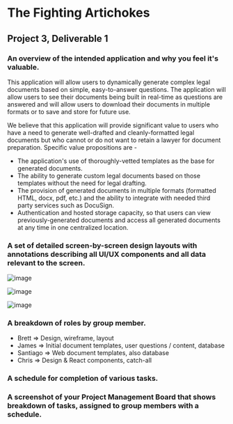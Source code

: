 # The Fighting Artichokes

## Project 3, Deliverable 1

### An overview of the intended application and why you feel it's valuable.

This application will allow users to dynamically generate complex legal documents based on simple, easy-to-answer questions. The application will allow users to see their documents being built in real-time as questions are answered and will allow users to download their documents in multiple formats or to save and store for future use.

We believe that this application will provide significant value to users who have a need to generate well-drafted and cleanly-formatted legal documents but who cannot or do not want to retain a lawyer for document preparation. Specific value propositions are - 

* The application's use of thoroughly-vetted templates as the base for generated documents.
* The ability to generate custom legal documents based on those templates without the need for legal drafting.
* The provision of generated documents in multiple formats (formatted HTML, docx, pdf, etc.) and the ability to integrate with needed third party services such as DocuSign.
* Authentication and hosted storage capacity, so that users can view previously-generated documents and access all generated documents at any time in one centralized location.

### A set of detailed screen-by-screen design layouts with annotations describing all UI/UX components and all data relevant to the screen.

![image](https://via.placeholder.com/300)

![image](https://via.placeholder.com/300)

![image](https://via.placeholder.com/300)

### A breakdown of roles by group member.

* Brett => Design, wireframe, layout
* James => Initial document templates, user questions / content, database
* Santiago => Web document templates, also database
* Chris => Design & React components, catch-all

### A schedule for completion of various tasks.

### A screenshot of your Project Management Board that shows breakdown of tasks, assigned to group members with a schedule.
